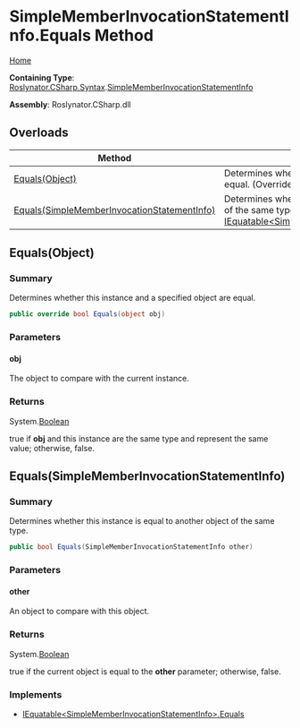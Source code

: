 # SimpleMemberInvocationStatementInfo\.Equals Method <a name="_Top"></a>

[Home](../../../../../README.md)

**Containing Type**: [Roslynator.CSharp.Syntax](../../README.md#_Top)\.[SimpleMemberInvocationStatementInfo](../README.md#_Top)

**Assembly**: Roslynator\.CSharp\.dll

## Overloads

| Method | Summary |
| ------ | ------- |
| [Equals(Object)](#Roslynator_CSharp_Syntax_SimpleMemberInvocationStatementInfo_Equals_System_Object_) | Determines whether this instance and a specified object are equal\. \(Overrides [ValueType.Equals](https://docs.microsoft.com/en-us/dotnet/api/system.valuetype.equals)\) |
| [Equals(SimpleMemberInvocationStatementInfo)](#Roslynator_CSharp_Syntax_SimpleMemberInvocationStatementInfo_Equals_Roslynator_CSharp_Syntax_SimpleMemberInvocationStatementInfo_) | Determines whether this instance is equal to another object of the same type\. \(Implements [IEquatable\<SimpleMemberInvocationStatementInfo>.Equals](https://docs.microsoft.com/en-us/dotnet/api/system.iequatable-1.equals)\) |

## Equals\(Object\) <a name="Roslynator_CSharp_Syntax_SimpleMemberInvocationStatementInfo_Equals_System_Object_"></a>

### Summary

Determines whether this instance and a specified object are equal\.

```csharp
public override bool Equals(object obj)
```

### Parameters

#### obj

The object to compare with the current instance\. 

### Returns

System\.[Boolean](https://docs.microsoft.com/en-us/dotnet/api/system.boolean)

true if **obj** and this instance are the same type and represent the same value; otherwise, false\. 

## Equals\(SimpleMemberInvocationStatementInfo\) <a name="Roslynator_CSharp_Syntax_SimpleMemberInvocationStatementInfo_Equals_Roslynator_CSharp_Syntax_SimpleMemberInvocationStatementInfo_"></a>

### Summary

Determines whether this instance is equal to another object of the same type\.

```csharp
public bool Equals(SimpleMemberInvocationStatementInfo other)
```

### Parameters

#### other

An object to compare with this object\.

### Returns

System\.[Boolean](https://docs.microsoft.com/en-us/dotnet/api/system.boolean)

true if the current object is equal to the **other** parameter; otherwise, false\.

### Implements

* [IEquatable\<SimpleMemberInvocationStatementInfo>.Equals](https://docs.microsoft.com/en-us/dotnet/api/system.iequatable-1.equals)
